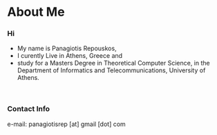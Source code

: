 <h1>About Me</h1>
<h3>Hi</h3>
<ul>
  <li> My name is Panagiotis Repouskos,</li>
  <li> I curently Live in Athens, Greece and</li>
  <li> study for a Masters Degree in Theoretical Computer Science, in the Department of Informatics and Telecommunications, University of Athens.</li>
</ul>

<br>

<h3>Contact Info</h3>
e-mail: panagiotisrep [at] gmail [dot] com
